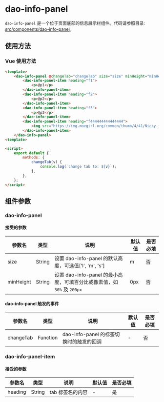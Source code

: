 # dao-info-panel

`dao-info-panel` 是一个位于页面底部的信息展示栏组件。代码请参照目录: [src/components/dao-info-panel](../src/components/dao-info-panel)。

## 使用方法

### Vue 使用方法

```html
<template>
    <dao-info-panel @changeTab="changeTab" size="size" minHeight="minHeight">
        <dao-info-panel-item heading="f1">
            <p>@p1</p>
        </dao-info-panel-item>
        <dao-info-panel-item heading="f2">
            <p>@p2</p>
        </dao-info-panel-item>
        <dao-info-panel-item heading="f3">
            <p>@p3</p>
        </dao-info-panel-item>
        <dao-info-panel-item heading="f444444444444444">
            <img src="https://img.moegirl.org/common/thumb/4/41/Nicky.jpg/250px-Nicky.jpg" alt="???">
        </dao-info-panel-item>
    </dao-info-panel>
<template>

<script>
    export default {
        methods: {
            changeTab(v) {
                console.log(`change tab to: ${v}`);
            },
        },
    };
</script>
```

## 组件参数

### dao-info-panel

#### 接受的参数

参数名 | 类型 | 说明 | 默认值 | 是否必填
-|-|-|-|-
size | String | 设置 dao-info-panel 的默认高度，可选值['l', 'm', 's'] | m | 否
minHeight | String | 设置 dao-info-panel 的最小高度，可填百分比或像素值，如 `30%` 及 `200px` | 0px | 否

#### dao-info-panel 触发的事件

参数名 | 类型 | 说明 | 默认值 | 是否必填
-|-|-|-|-
changeTab | Function | dao-info-panel 的标签切换时的触发的回调  | - | 否

### dao-info-panel-item

#### 接受的参数

参数名 | 类型 | 说明 | 默认值 | 是否必填
-|-|-|-|-
heading | String | tab 标签名的内容 | - | 是
